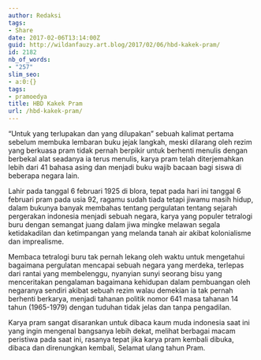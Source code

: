 ```yaml
---
author: Redaksi
tags:
- Share
date: 2017-02-06T13:14:00Z
guid: http://wildanfauzy.art.blog/2017/02/06/hbd-kakek-pram/
id: 2182
nb_of_words:
- "257"
slim_seo:
- a:0:{}
tags:
- pramoedya
title: HBD Kakek Pram
url: /hbd-kakek-pram/
---
```


“Untuk yang terlupakan dan yang dilupakan” sebuah kalimat pertama sebelum membuka lembaran buku jejak langkah, meski dilarang oleh rezim yang berkuasa pram tidak pernah berpikir untuk berhenti menulis dengan berbekal alat seadanya ia terus menulis, karya pram telah diterjemahkan lebih dari 41 bahasa asing dan menjadi buku wajib bacaan bagi siswa di beberapa negara lain.

  
Lahir pada tanggal 6 februari 1925 di blora, tepat pada hari ini tanggal 6 februari pram pada usia 92, ragamu sudah tiada tetapi jiwamu masih hidup, dalam bukunya banyak membahas tentang pergulatan tentang sejarah pergerakan indonesia menjadi sebuah negara, karya yang populer tetralogi buru dengan semangat juang dalam jiwa mingke melawan segala ketidakadilan dan ketimpangan yang melanda tanah air akibat kolonialisme dan imprealisme.

  
Membaca tetralogi buru tak pernah lekang oleh waktu untuk mengetahui bagaimana pergulatan mencapai sebuah negara yang merdeka, terlepas dari rantai yang membelenggu, nyanyian sunyi seorang bisu yang menceritakan pengalaman bagaimana kehidupan dalam pembuangan oleh negaranya sendiri akibat sebuah rezim walau demekian ia tak pernah berhenti berkarya, menjadi tahanan politik nomor 641 masa tahanan 14 tahun (1965-1979) dengan tuduhan tidak jelas dan tanpa pengadilan.

  
Karya pram sangat disarankan untuk dibaca kaum muda indonesia saat ini yang ingin mengenal bangsanya lebih dekat, melihat berbagai macam peristiwa pada saat ini, rasanya tepat jika karya pram kembali dibuka, dibaca dan direnungkan kembali, Selamat ulang tahun Pram.